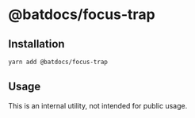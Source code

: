 # @batdocs/focus-trap

## Installation

```sh
yarn add @batdocs/focus-trap
```

## Usage

This is an internal utility, not intended for public usage.


